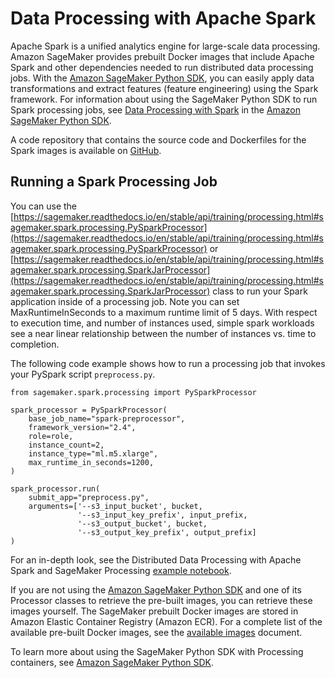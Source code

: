 # Data Processing with Apache Spark<a name="use-spark-processing-container"></a>

 Apache Spark is a unified analytics engine for large\-scale data processing\. Amazon SageMaker provides prebuilt Docker images that include Apache Spark and other dependencies needed to run distributed data processing jobs\. With the [Amazon SageMaker Python SDK](https://github.com/aws/sagemaker-python-sdk#installing-the-sagemaker-python-sdk), you can easily apply data transformations and extract features \(feature engineering\) using the Spark framework\. For information about using the SageMaker Python SDK to run Spark processing jobs, see [Data Processing with Spark](https://sagemaker.readthedocs.io/en/stable/amazon_sagemaker_processing.html#data-processing-with-spark) in the [Amazon SageMaker Python SDK](https://sagemaker.readthedocs.io/en/stable/)\. 

 

A code repository that contains the source code and Dockerfiles for the Spark images is available on [GitHub](https://github.com/aws/sagemaker-spark-container)\. 

## Running a Spark Processing Job<a name="use-spark-processing-container-how-to"></a>

 You can use the [https://sagemaker.readthedocs.io/en/stable/api/training/processing.html#sagemaker.spark.processing.PySparkProcessor](https://sagemaker.readthedocs.io/en/stable/api/training/processing.html#sagemaker.spark.processing.PySparkProcessor) or [https://sagemaker.readthedocs.io/en/stable/api/training/processing.html#sagemaker.spark.processing.SparkJarProcessor](https://sagemaker.readthedocs.io/en/stable/api/training/processing.html#sagemaker.spark.processing.SparkJarProcessor) class to run your Spark application inside of a processing job\. Note you can set MaxRuntimeInSeconds to a maximum runtime limit of 5 days\. With respect to execution time, and number of instances used, simple spark workloads see a near linear relationship between the number of instances vs\. time to completion\. 

 The following code example shows how to run a processing job that invokes your PySpark script `preprocess.py`\. 

```
from sagemaker.spark.processing import PySparkProcessor

spark_processor = PySparkProcessor(
    base_job_name="spark-preprocessor",
    framework_version="2.4",
    role=role,
    instance_count=2,
    instance_type="ml.m5.xlarge",
    max_runtime_in_seconds=1200,
)

spark_processor.run(
    submit_app="preprocess.py",
    arguments=['--s3_input_bucket', bucket,
               '--s3_input_key_prefix', input_prefix,
               '--s3_output_bucket', bucket,
               '--s3_output_key_prefix', output_prefix]
)
```

 For an in\-depth look, see the Distributed Data Processing with Apache Spark and SageMaker Processing [example notebook](https://sagemaker-examples.readthedocs.io/en/latest/sagemaker_processing/spark_distributed_data_processing/sagemaker-spark-processing.html)\. 

 If you are not using the [Amazon SageMaker Python SDK](https://sagemaker.readthedocs.io/) and one of its Processor classes to retrieve the pre\-built images, you can retrieve these images yourself\. The SageMaker prebuilt Docker images are stored in Amazon Elastic Container Registry \(Amazon ECR\)\. For a complete list of the available pre\-built Docker images, see the [available images](https://github.com/aws/sagemaker-spark-container/blob/master/available_images.md) document\. 

 To learn more about using the SageMaker Python SDK with Processing containers, see [Amazon SageMaker Python SDK](https://sagemaker.readthedocs.io/en/stable/)\. 

